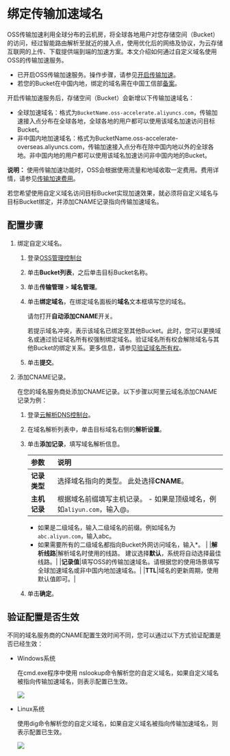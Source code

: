 # 绑定传输加速域名

OSS传输加速利用全球分布的云机房，将全球各地用户对您存储空间（Bucket）的访问，经过智能路由解析至就近的接入点，使用优化后的网络及协议，为云存储互联网的上传、下载提供端到端的加速方案。本文介绍如何通过自定义域名使用OSS的传输加速服务。

-   已开启OSS传输加速服务。操作步骤，请参见[开启传输加速](/intl.zh-CN/控制台用户指南/存储空间管理/管理域名/开启传输加速.md)。
-   若您的Bucket在中国内地，绑定的域名需在中国工信部[备案](https://beian.aliyun.com/order/selfBaIndex.htm)。

开启传输加速服务后，存储空间（Bucket）会新增以下传输加速域名：

-   全球加速域名：格式为`BucketName.oss-accelerate.aliyuncs.com`，传输加速接入点分布在全球各地，全球各地的用户都可以使用该域名加速访问目标Bucket。
-   非中国内地加速域名：格式为BucketName.oss-accelerate-overseas.aliyuncs.com，传输加速接入点分布在除中国内地以外的全球各地。非中国内地的用户都可以使用该域名加速访问非中国内地的Bucket。

**说明：** 使用传输加速功能时，OSS会根据使用流量和地域收取一定费用。费用详情，请参见[传输加速费用](/intl.zh-CN/计量计费/计量项和计费项/传输加速费用.md)。

若您希望使用自定义域名访问目标Bucket实现加速效果，就必须将自定义域名与目标Bucket绑定，并添加CNAME记录指向传输加速域名。

## 配置步骤

1.  绑定自定义域名。

    1.  登录[OSS管理控制台](https://oss.console.aliyun.com/)

    2.  单击**Bucket列表**，之后单击目标Bucket名称。

    3.  单击**传输管理** \> **域名管理**。

    4.  单击**绑定域名**，在绑定域名面板的**域名**文本框填写您的域名。

        请勿打开**自动添加CNAME**开关。

        若提示域名冲突，表示该域名已绑定至其他Bucket。此时，您可以更换域名或通过验证域名所有权强制绑定域名。验证域名所有权会解除域名与其他Bucket的绑定关系。更多信息，请参见[验证域名所有权](/intl.zh-CN/控制台用户指南/存储空间管理/管理域名/绑定自定义域名.md)。

    5.  单击**提交**。

2.  添加CNAME记录。

    在您的域名服务商处添加CNAME记录。以下步骤以阿里云域名添加CNAME记录为例：

    1.  登录[云解析DNS控制台](https://dns.console.aliyun.com/#/dns/domainList)。

    2.  在域名解析列表中，单击目标域名右侧的**解析设置**。

    3.  单击**添加记录**，填写域名解析信息。

        |参数|说明|
        |:-|:-|
        |**记录类型**|选择域名指向的类型。 此处选择**CNAME**。|
        |**主机记录**|根据域名前缀填写主机记录。         -   如果是顶级域名，例如`aliyun.com`，输入@。
        -   如果是二级域名，输入二级域名的前缀。例如域名为`abc.aliyun.com`，输入abc。
        -   如果需要所有的二级域名都指向Bucket外网访问域名，输入\*。 |
        |**解析线路**|解析域名时使用的线路。 建议选择**默认**，系统将自动选择最佳线路。|
        |**记录值**|填写OSS的传输加速域名。请根据您的使用场景填写全球加速域名或非中国内地加速域名。|
        |**TTL**|域名的更新周期，使用默认值即可。|

    4.  单击**确定**。


## 验证配置是否生效

不同的域名服务商的CNAME配置生效时间不同，您可以通过以下方式验证配置是否已经生效：

-   Windows系统

    在cmd.exe程序中使用 nslookup命令解析您的自定义域名，如果自定义域名被指向传输加速域名，则表示配置已生效。

    ![](https://static-aliyun-doc.oss-accelerate.aliyuncs.com/assets/img/zh-CN/1494459951/p70082.png)

-   Linux系统

    使用dig命令解析您的自定义域名，如果自定义域名被指向传输加速域名，则表示配置已生效。

    ![](https://static-aliyun-doc.oss-accelerate.aliyuncs.com/assets/img/zh-CN/1494459951/p70084.png)


